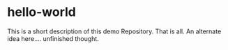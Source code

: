 # hello-world
This is a short description of this demo Repository.  That is all.
An alternate idea here.... unfinished thought.
